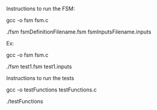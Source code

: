 Instructions to run the FSM:


gcc -o fsm fsm.c

./fsm fsmDefinitionFilename.fsm fsmInputsFilename.inputs


Ex:

gcc -o fsm fsm.c

./fsm test1.fsm test1.inputs


Instructions to run the tests


gcc -o testFunctions testFunctions.c

./testFunctions


